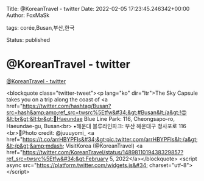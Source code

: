Title: @KoreanTravel - twitter
Date: 2022-02-05 17:23:45.246342+00:00
Author: FoxMaSk 

tags: corée,Busan,부산,한국

Status: published





# @KoreanTravel - twitter

[@KoreanTravel - twitter](https://twitter.com/KoreanTravel/status/1489811019438329857?s=20&amp;t=lOB-cAtRofgjtY2Gxvgvuw)

&lt;blockquote class=&#34;twitter-tweet&#34;&gt;&lt;p lang=&#34;ko&#34; dir=&#34;ltr&#34;&gt;The Sky Capsule takes you on a trip along the coast of &lt;a href=&#34;https://twitter.com/hashtag/Busan?src=hash&amp;amp;ref_src=twsrc%5Etfw&#34;&gt;#Busan&lt;/a&gt;!😍&lt;br&gt;&lt;br&gt;📍Haeundae Blue Line Park: 116, Cheongsapo-ro, Haeundae-gu, Busan&lt;br&gt; ▪️해운대 블루라인파크: 부산 해운대구 청사포로 116 &lt;br&gt;📸Photo credit: @juuuyomi_ &lt;a href=&#34;https://t.co/arrHBYPFIs&#34;&gt;pic.twitter.com/arrHBYPFIs&lt;/a&gt;&lt;/p&gt;&amp;mdash; VisitKorea (@KoreanTravel) &lt;a href=&#34;https://twitter.com/KoreanTravel/status/1489811019438329857?ref_src=twsrc%5Etfw&#34;&gt;February 5, 2022&lt;/a&gt;&lt;/blockquote&gt; &lt;script async src=&#34;https://platform.twitter.com/widgets.js&#34; charset=&#34;utf-8&#34;&gt;&lt;/script&gt;